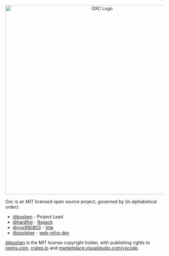 <!--

**Here are some ideas to get you started:**

🙋‍♀️ A short introduction - what is your organization all about?
🌈 Contribution guidelines - how can the community get involved?
👩‍💻 Useful resources - where can the community find your docs? Is there anything else the community should know?
🍿 Fun facts - what does your team eat for breakfast?
🧙 Remember, you can do mighty things with the power of [Markdown](https://docs.github.com/github/writing-on-github/getting-started-with-writing-and-formatting-on-github/basic-writing-and-formatting-syntax)
-->
<p align="center">
  <picture>
    <source media="(prefers-color-scheme: dark)" srcset="https://raw.githubusercontent.com/oxc-project/oxc-assets/main/preview-dark-transparent.png" width="600">
    <img alt="OXC Logo" src="https://raw.githubusercontent.com/oxc-project/oxc-assets/main/preview-white.png" width="600">
  </picture>
</p>

Oxc is an MIT licensed open source project, governed by (in alphabetical order):

* [@boshen] - Project Lead
* [@hardfist] - [Rspack]
* [@yyx990803] - [Vite]
* [@zoolsher] - [web-infra-dev]

[@boshen] is the MIT license copyright holder, with publishing rights to [npmjs.com], [crates.io] and [marketplace.visualstudio.com/vscode].

[@boshen]: github.com/boshen
[@hardfist]: github.com/hardfist
[@yyx990803]: github.com/yyx990803
[@zoolsher]: github.com/zoolsher

[Rspack]: https://github.com/web-infra-dev/rspack
[Vite]: https://github.com/vitejs
[web-infra-dev]: https://github.com/web-infra-dev

[npmjs.com]: https://npmjs.com
[crates.io]: https://crates.io
[marketplace.visualstudio.com/vscode]: https://marketplace.visualstudio.com/vscode

